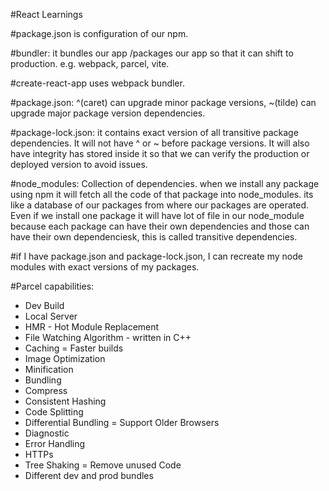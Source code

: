 #React Learnings

#package.json is configuration of our npm.

#bundler: it bundles our app /packages our app so that it can shift to production. e.g. webpack, parcel, vite.

#create-react-app uses webpack bundler.

#package.json: ^(caret) can upgrade minor package versions, ~(tilde) can upgrade major package version dependencies.

#package-lock.json: it contains exact version of all transitive package dependencies. It will not have ^ or ~ before package versions. It will also have integrity has stored inside it so that we can verify the production or deployed version to avoid issues.

#node_modules: Collection of dependencies. when we install any package using npm it will fetch all the code of that package into node_modules. its like a database of our packages from where our packages are operated. Even if we install one package it will have lot of file in our node_module because each package can have their own dependencies and those can have their own dependenciesk, this is called transitive dependencies.

#if I have package.json and package-lock.json, I can recreate my node modules with exact versions of my packages.

#Parcel capabilities:

- Dev Build
- Local Server
- HMR - Hot Module Replacement
- File Watching Algorithm - written in C++
- Caching = Faster builds
- Image Optimization
- Minification
- Bundling
- Compress
- Consistent Hashing
- Code Splitting
- Differential Bundling = Support Older Browsers
- Diagnostic
- Error Handling
- HTTPs
- Tree Shaking = Remove unused Code
- Different dev and prod bundles

